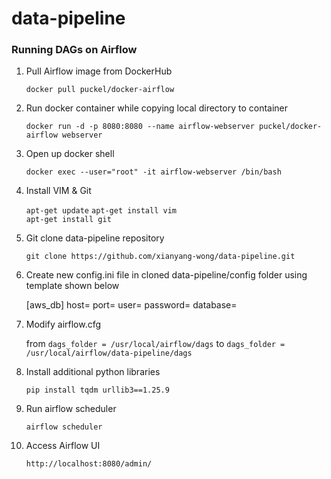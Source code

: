 # data-pipeline

### Running DAGs on Airflow
1) Pull Airflow image from DockerHub

    `docker pull puckel/docker-airflow`

2) Run docker container while copying local directory to container

    `docker run -d -p 8080:8080 --name airflow-webserver puckel/docker-airflow webserver`

3) Open up docker shell

    `docker exec --user="root" -it airflow-webserver /bin/bash`

4) Install VIM & Git

    `apt-get update`
    `apt-get install vim`  
    `apt-get install git`
    
5) Git clone data-pipeline repository

    `git clone https://github.com/xianyang-wong/data-pipeline.git`
    
6) Create new config.ini file in cloned data-pipeline/config folder using template shown below

    [aws_db]
    host=<host>
    port=<port>
    user=<username>
    password=<password>
    database=<database>

7) Modify airflow.cfg

    from `dags_folder = /usr/local/airflow/dags` to `dags_folder = /usr/local/airflow/data-pipeline/dags`

8) Install additional python libraries

    `pip install tqdm urllib3==1.25.9`

9)  Run airflow scheduler

    `airflow scheduler`
    
10) Access Airflow UI

    `http://localhost:8080/admin/`
